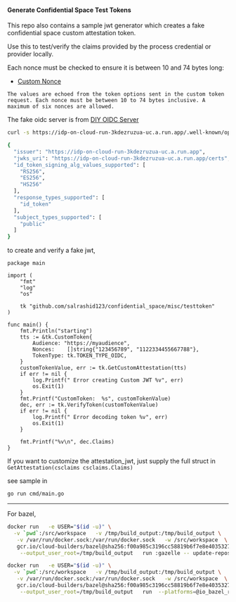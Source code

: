 #### Generate Confidential Space Test Tokens

This repo also contains a sample jwt generator which creates a fake confidential space custom attestation token.

Use this to test/verify the claims provided by the process credential or provider locally.

Each nonce must be checked to ensure it is between 10 and 74 bytes long:

- [Custom Nonce](https://cloud.google.com/confidential-computing/confidential-vm/docs/reference/cs-token-claims#supported-claims)

```
The values are echoed from the token options sent in the custom token request. Each nonce must be between 10 to 74 bytes inclusive. A maximum of six nonces are allowed.
````

The fake oidc server is from [DIY OIDC Server](ttps://github.com/salrashid123/diy_oidc)

```bash
curl -s https://idp-on-cloud-run-3kdezruzua-uc.a.run.app/.well-known/openid-configuration |jq '.'

{
  "issuer": "https://idp-on-cloud-run-3kdezruzua-uc.a.run.app",
  "jwks_uri": "https://idp-on-cloud-run-3kdezruzua-uc.a.run.app/certs",
  "id_token_signing_alg_values_supported": [
    "RS256",
    "ES256",
    "HS256"
  ],
  "response_types_supported": [
    "id_token"
  ],
  "subject_types_supported": [
    "public"
  ]
}
```

to create and verify a fake jwt,

```golang
package main

import (
	"fmt"
	"log"
	"os"

	tk "github.com/salrashid123/confidential_space/misc/testtoken"
)

func main() {
	fmt.Println("starting")
	tts := &tk.CustomToken{
		Audience: "https://myaudience",
		Nonces:    []string{"123456789", "1122334455667788"},
		TokenType: tk.TOKEN_TYPE_OIDC,			
	}
	customTokenValue, err := tk.GetCustomAttestation(tts)
	if err != nil {
		log.Printf(" Error creating Custom JWT %v", err)
		os.Exit(1)
	}
	fmt.Printf("CustomToken:  %s", customTokenValue)
	dec, err := tk.VerifyToken(customTokenValue)
	if err != nil {
		log.Printf(" Error decoding token %v", err)
		os.Exit(1)
	}

	fmt.Printf("%v\n", dec.Claims)
}
```

If you want to customize the attestation_jwt, just supply the full struct in `GetAttestation(csclaims csclaims.Claims)`

see sample in

```bash
go run cmd/main.go
```


---

For bazel,

```bash
docker run   -e USER="$(id -u)" \
  -v `pwd`:/src/workspace   -v /tmp/build_output:/tmp/build_output \
   -v /var/run/docker.sock:/var/run/docker.sock   -w /src/workspace  \
   gcr.io/cloud-builders/bazel@sha256:f00a985c3196cc58819b6f7e8e40353273bc20e8f24b54d9c92d5279bb5b3fad \
    --output_user_root=/tmp/build_output   run :gazelle -- update-repos -from_file=go.mod -prune=true -to_macro=repositories.bzl%go_repositories

docker run   -e USER="$(id -u)" \
  -v `pwd`:/src/workspace   -v /tmp/build_output:/tmp/build_output \
   -v /var/run/docker.sock:/var/run/docker.sock   -w /src/workspace  \
   gcr.io/cloud-builders/bazel@sha256:f00a985c3196cc58819b6f7e8e40353273bc20e8f24b54d9c92d5279bb5b3fad \
    --output_user_root=/tmp/build_output   run  --platforms=@io_bazel_rules_go//go/toolchain:linux_amd64 //cmd:main
```
